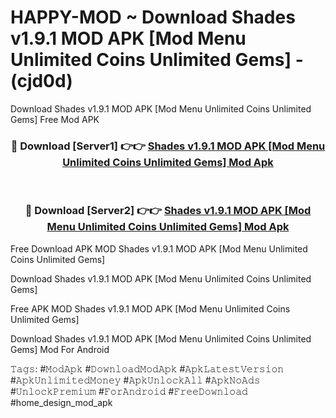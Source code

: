 # HAPPY-MOD ~ Download Shades v1.9.1 MOD APK [Mod Menu Unlimited Coins Unlimited Gems] - (cjd0d)
Download Shades v1.9.1 MOD APK [Mod Menu Unlimited Coins Unlimited Gems] Free Mod APK

<div align="center">
<h3>🔴 Download [Server1] 👉👉 <a href="https://apk-comot.site?title=Shades_v1.9.1_MOD_APK_[Mod_Menu_Unlimited_Coins_Unlimited_Gems]">Shades v1.9.1 MOD APK [Mod Menu Unlimited Coins Unlimited Gems] Mod Apk</a></h3><br>

<h3>🔴 Download [Server2] 👉👉 <a href="https://apk-comot.site?title=Shades_v1.9.1_MOD_APK_[Mod_Menu_Unlimited_Coins_Unlimited_Gems]">Shades v1.9.1 MOD APK [Mod Menu Unlimited Coins Unlimited Gems] Mod Apk</a></h3>
</div>


Free Download APK MOD Shades v1.9.1 MOD APK [Mod Menu Unlimited Coins Unlimited Gems]

Download Shades v1.9.1 MOD APK [Mod Menu Unlimited Coins Unlimited Gems] 

Free APK MOD Shades v1.9.1 MOD APK [Mod Menu Unlimited Coins Unlimited Gems] 

Download Shades v1.9.1 MOD APK [Mod Menu Unlimited Coins Unlimited Gems] Mod For Android

𝚃𝚊𝚐𝚜: #𝙼𝚘𝚍𝙰𝚙𝚔 #𝙳𝚘𝚠𝚗𝚕𝚘𝚊𝚍𝙼𝚘𝚍𝙰𝚙𝚔 #𝙰𝚙𝚔𝙻𝚊𝚝𝚎𝚜𝚝𝚅𝚎𝚛𝚜𝚒𝚘𝚗 #𝙰𝚙𝚔𝚄𝚗𝚕𝚒𝚖𝚒𝚝𝚎𝚍𝙼𝚘𝚗𝚎𝚢 #𝙰𝚙𝚔𝚄𝚗𝚕𝚘𝚌𝚔𝙰𝚕𝚕 #𝙰𝚙𝚔𝙽𝚘𝙰𝚍𝚜 #𝚄𝚗𝚕𝚘𝚌𝚔𝙿𝚛𝚎𝚖𝚒𝚞𝚖 #𝙵𝚘𝚛𝙰𝚗𝚍𝚛𝚘𝚒𝚍 #𝙵𝚛𝚎𝚎𝙳𝚘𝚠𝚗𝚕𝚘𝚊𝚍 #home_design_mod_apk
